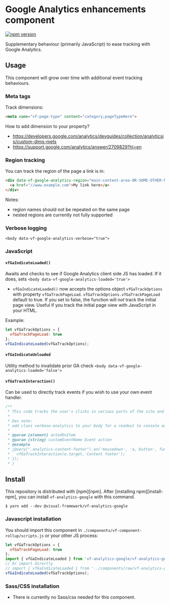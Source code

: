 # Google Analytics enhancements component

[![npm version](https://badge.fury.io/js/%40visual-framework%2Fvf-analytics-google.svg)](https://badge.fury.io/js/%40visual-framework%2Fvf-analytics-google)

Supplementary behaviour (primarily JavaScript) to ease tracking with Google Analytics.

## Usage

This component will grow over time with additional event tracking behaviours.

### Meta tags

Track dimensions:

```html
<meta name="vf:page-type" content="category;pageTypeHere">
```

How to add dimension to your property?

- https://developers.google.com/analytics/devguides/collection/analyticsjs/custom-dims-mets
- https://support.google.com/analytics/answer/2709829?hl=en

### Region tracking

You can track the region of the page a link is in:

```html
<div data-vf-google-analytics-region="main-content-area-OR-SOME-OTHER-NAME">
  <a href="//www.example.com">My link here</a>
</div>
```

Notes:
- region names should not be repeated on the same page
- nested regions are currently not fully supported

### Verbose logging

`<body data-vf-google-analytics-verbose="true">`

### JavaScript

#### `vfGaIndicateLoaded()`

Awaits and checks to see if Google Analytics client side JS has loaded. If it does, sets `<body data-vf-google-analytics-loaded='true'>`
  - `vfGaIndicateLoaded()` now accepts the options object `vfGaTrackOptions` with property `vfGaTrackPageLoad`. `vfGaTrackOptions.vfGaTrackPageLoad` default to true. If you set to false, the function will _not_ track the initial page view. Useful if you track the initial page view with JavaScript in your HTML.

Example:

```js
let vfGaTrackOptions = {
  vfGaTrackPageLoad: true
};
vfGaIndicateLoaded(vfGaTrackOptions);
```

#### `vfGaIndicateUnloaded`

Utility method to invalidate prior GA check `<body data-vf-google-analytics-loaded='false'>`

#### `vfGaTrackInteraction()`

Can be used to directly track events if you wish to use your own event handler.

```js
/**
 * This code tracks the user's clicks in various parts of the site and logs them as GA events.
 *
 * Dev note:
 * add class verbose-analytics to your body for a readout to console on clicks.
 *
 * @param {element} actedOnItem
 * @param {string} customEventName Event action
 * @example
 * jQuery(".analytics-content-footer").on('mousedown', 'a, button', function(e) {
 *   vfGaTrackInteraction(e.target,'Content footer');
 * });
 * /
```

## Install

This repository is distributed with [npm][npm]. After [installing npm][install-npm], you can install `vf-analytics-google` with this command.

```
$ yarn add --dev @visual-framework/vf-analytics-google
```

### Javascript installation

You should import this component in `./components/vf-component-rollup/scripts.js` or your other JS process:

```js
let vfGaTrackOptions = {
  vfGaTrackPageLoad: true
};
import { vfGaIndicateLoaded } from 'vf-analytics-google/vf-analytics-google';
// Or import directly
// import { vfGaIndicateLoaded } from '../components/raw/vf-analytics-google/vf-analytics-google.js';
vfGaIndicateLoaded(vfGaTrackOptions);
```

### Sass/CSS installation

- There is currently no Sass/css needed for this component.

